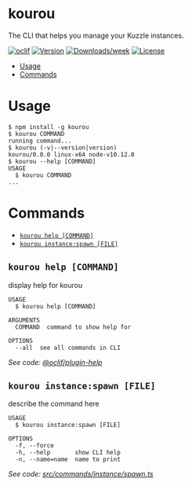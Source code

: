 # kourou

The CLI that helps you manage your Kuzzle instances.

[![oclif](https://img.shields.io/badge/cli-oclif-brightgreen.svg)](https://oclif.io)
[![Version](https://img.shields.io/npm/v/kourou.svg)](https://npmjs.org/package/kourou)
[![Downloads/week](https://img.shields.io/npm/dw/kourou.svg)](https://npmjs.org/package/kourou)
[![License](https://img.shields.io/npm/l/kourou.svg)](https://github.com/kuzzleio/kourou/blob/master/package.json)

<!-- toc -->

- [Usage](#usage)
- [Commands](#commands)
  <!-- tocstop -->

# Usage

<!-- usage -->

```sh-session
$ npm install -g kourou
$ kourou COMMAND
running command...
$ kourou (-v|--version|version)
kourou/0.0.0 linux-x64 node-v10.12.0
$ kourou --help [COMMAND]
USAGE
  $ kourou COMMAND
...
```

<!-- usagestop -->

# Commands

<!-- commands -->

- [`kourou help [COMMAND]`](#kourou-help-command)
- [`kourou instance:spawn [FILE]`](#kourou-instancespawn-file)

## `kourou help [COMMAND]`

display help for kourou

```
USAGE
  $ kourou help [COMMAND]

ARGUMENTS
  COMMAND  command to show help for

OPTIONS
  --all  see all commands in CLI
```

_See code: [@oclif/plugin-help](https://github.com/oclif/plugin-help/blob/v2.2.2/src/commands/help.ts)_

## `kourou instance:spawn [FILE]`

describe the command here

```
USAGE
  $ kourou instance:spawn [FILE]

OPTIONS
  -f, --force
  -h, --help       show CLI help
  -n, --name=name  name to print
```

_See code: [src/commands/instance/spawn.ts](https://github.com/kuzzleio/kourou/blob/v0.0.0/src/commands/instance/spawn.ts)_

<!-- commandsstop -->
